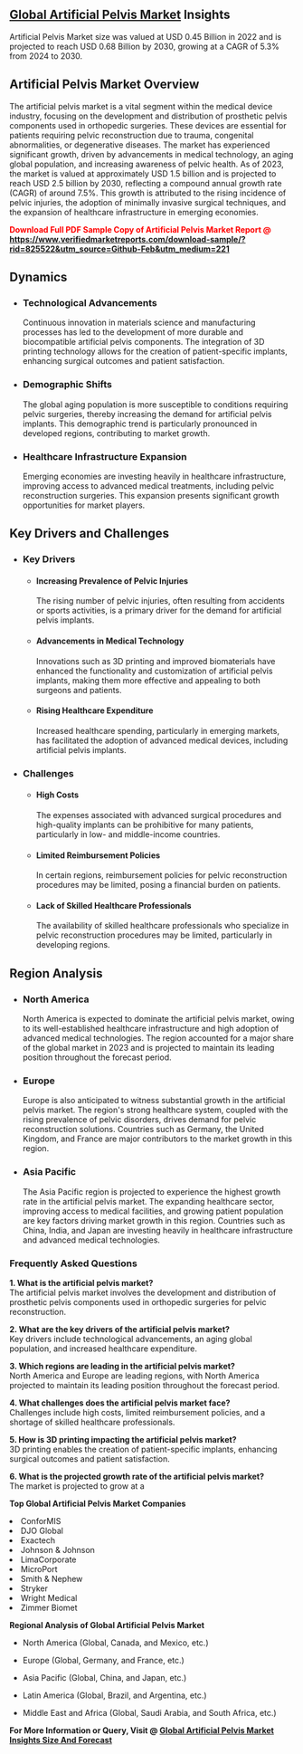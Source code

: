 <h2><a href="https://www.verifiedmarketreports.com/download-sample/?rid=825522&amp;utm_source=Github&amp;utm_medium=221" target="_blank">Global Artificial Pelvis Market</a> Insights</h2><p>Artificial Pelvis Market size was valued at USD 0.45 Billion in 2022 and is projected to reach USD 0.68 Billion by 2030, growing at a CAGR of 5.3% from 2024 to 2030.</p><p> <h2>Artificial Pelvis Market Overview</h2> <p>The artificial pelvis market is a vital segment within the medical device industry, focusing on the development and distribution of prosthetic pelvis components used in orthopedic surgeries. These devices are essential for patients requiring pelvic reconstruction due to trauma, congenital abnormalities, or degenerative diseases. The market has experienced significant growth, driven by advancements in medical technology, an aging global population, and increasing awareness of pelvic health. As of 2023, the market is valued at approximately USD 1.5 billion and is projected to reach USD 2.5 billion by 2030, reflecting a compound annual growth rate (CAGR) of around 7.5%. This growth is attributed to the rising incidence of pelvic injuries, the adoption of minimally invasive surgical techniques, and the expansion of healthcare infrastructure in emerging economies. </p> <p><strong><p><span class=""><span style="color: #ff0000;"><strong>Download Full PDF Sample Copy of Artificial Pelvis Market Report</strong> @ </span><a href="https://www.verifiedmarketreports.com/download-sample/?rid=825522&amp;utm_source=Github-Feb&amp;utm_medium=221" target="_blank">https://www.verifiedmarketreports.com/download-sample/?rid=825522&amp;utm_source=Github-Feb&amp;utm_medium=221</a></span></p></strong></p> <h2>Dynamics</h2> <ul> <li><h3>Technological Advancements</h3> <p>Continuous innovation in materials science and manufacturing processes has led to the development of more durable and biocompatible artificial pelvis components. The integration of 3D printing technology allows for the creation of patient-specific implants, enhancing surgical outcomes and patient satisfaction. </p> </li> <li><h3>Demographic Shifts</h3> <p>The global aging population is more susceptible to conditions requiring pelvic surgeries, thereby increasing the demand for artificial pelvis implants. This demographic trend is particularly pronounced in developed regions, contributing to market growth. </p> </li> <li><h3>Healthcare Infrastructure Expansion</h3> <p>Emerging economies are investing heavily in healthcare infrastructure, improving access to advanced medical treatments, including pelvic reconstruction surgeries. This expansion presents significant growth opportunities for market players. </p> </li> </ul> <h2>Key Drivers and Challenges</h2> <ul> <li><h3>Key Drivers</h3> <ul> <li><h4>Increasing Prevalence of Pelvic Injuries</h4> <p>The rising number of pelvic injuries, often resulting from accidents or sports activities, is a primary driver for the demand for artificial pelvis implants. </p> </li> <li><h4>Advancements in Medical Technology</h4> <p>Innovations such as 3D printing and improved biomaterials have enhanced the functionality and customization of artificial pelvis implants, making them more effective and appealing to both surgeons and patients. </p> </li> <li><h4>Rising Healthcare Expenditure</h4> <p>Increased healthcare spending, particularly in emerging markets, has facilitated the adoption of advanced medical devices, including artificial pelvis implants. </p> </li> </ul> </li> <li><h3>Challenges</h3> <ul> <li><h4>High Costs</h4> <p>The expenses associated with advanced surgical procedures and high-quality implants can be prohibitive for many patients, particularly in low- and middle-income countries. </p> </li> <li><h4>Limited Reimbursement Policies</h4> <p>In certain regions, reimbursement policies for pelvic reconstruction procedures may be limited, posing a financial burden on patients. </p> </li> <li><h4>Lack of Skilled Healthcare Professionals</h4> <p>The availability of skilled healthcare professionals who specialize in pelvic reconstruction procedures may be limited, particularly in developing regions. </p> </li> </ul> </li> </ul> <h2>Region Analysis</h2> <ul> <li><h3>North America</h3> <p>North America is expected to dominate the artificial pelvis market, owing to its well-established healthcare infrastructure and high adoption of advanced medical technologies. The region accounted for a major share of the global market in 2023 and is projected to maintain its leading position throughout the forecast period. </p> </li> <li><h3>Europe</h3> <p>Europe is also anticipated to witness substantial growth in the artificial pelvis market. The region's strong healthcare system, coupled with the rising prevalence of pelvic disorders, drives demand for pelvic reconstruction solutions. Countries such as Germany, the United Kingdom, and France are major contributors to the market growth in this region. </p> </li> <li><h3>Asia Pacific</h3> <p>The Asia Pacific region is projected to experience the highest growth rate in the artificial pelvis market. The expanding healthcare sector, improving access to medical facilities, and growing patient population are key factors driving market growth in this region. Countries such as China, India, and Japan are investing heavily in healthcare infrastructure and advanced medical technologies. </p> </li> </ul> <h3>Frequently Asked Questions</h3> <p><strong>1. What is the artificial pelvis market?</strong><br> The artificial pelvis market involves the development and distribution of prosthetic pelvis components used in orthopedic surgeries for pelvic reconstruction. </p> <p><strong>2. What are the key drivers of the artificial pelvis market?</strong><br> Key drivers include technological advancements, an aging global population, and increased healthcare expenditure. </p> <p><strong>3. Which regions are leading in the artificial pelvis market?</strong><br> North America and Europe are leading regions, with North America projected to maintain its leading position throughout the forecast period. </p> <p><strong>4. What challenges does the artificial pelvis market face?</strong><br> Challenges include high costs, limited reimbursement policies, and a shortage of skilled healthcare professionals. </p> <p><strong>5. How is 3D printing impacting the artificial pelvis market?</strong><br> 3D printing enables the creation of patient-specific implants, enhancing surgical outcomes and patient satisfaction. </p> <p><strong>6. What is the projected growth rate of the artificial pelvis market?</strong><br> The market is projected to grow at a</p><p><strong>Top Global Artificial Pelvis Market Companies</strong></p><div data-test-id=""><p><li>ConforMIS</li><li> DJO Global</li><li> Exactech</li><li> Johnson & Johnson</li><li> LimaCorporate</li><li> MicroPort</li><li> Smith & Nephew</li><li> Stryker</li><li> Wright Medical</li><li> Zimmer Biomet</li></p><div><strong>Regional Analysis of&nbsp;Global Artificial Pelvis Market</strong></div><ul><li dir="ltr"><p dir="ltr">North America&nbsp;(Global, Canada, and Mexico, etc.)</p></li><li dir="ltr"><p dir="ltr">Europe (Global, Germany, and France, etc.)</p></li><li dir="ltr"><p dir="ltr">Asia Pacific&nbsp;(Global, China, and Japan, etc.)</p></li><li dir="ltr"><p dir="ltr">Latin America&nbsp;(Global, Brazil, and Argentina, etc.)</p></li><li dir="ltr">Middle East and Africa&nbsp;(Global, Saudi Arabia, and South Africa, etc.)</li></ul><p><strong>For More Information or Query, Visit @&nbsp;</strong><strong><a href="https://www.verifiedmarketreports.com/product/artificial-pelvis-market/?utm_source=Github&amp;utm_medium=221" target="_blank">Global Artificial Pelvis Market Insights Size And Forecast</a></strong></p></div>
